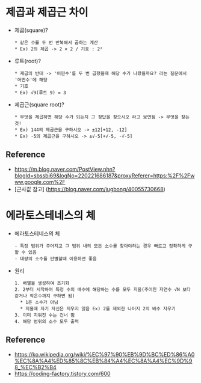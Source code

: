 # 제곱과 제곱근 차이
  - 제곱(square)?
    ```
    * 같은 수를 두 번 반복해서 곱하는 계산
    * Ex) 2의 제곱 -> 2 × 2 / 기호 : 2²
  - 루트(root)?
    ```
    * 제곱의 반대 -> '어떤수'를 두 번 곱했을때 해당 수가 나왔을까요? 라는 질문에서 '어떤수'에 해당
    * 기호
    * Ex) √9(루트 9) = 3
  - 제곱근(square root)?
    ```
    * 무엇을 제곱하면 해당 수가 되는지 그 정답을 찾으시오 라고 보면됨 -> 무엇을 찾는 것!
    * Ex) 144의 제곱근을 구하시오 -> ±12[+12, -12]
    * Ex) -5의 제곱근을 구하시오 -> ±√-5[+√-5, -√-5]
## Reference
  - https://m.blog.naver.com/PostView.nhn?blogId=sbssbi69&logNo=220221686187&proxyReferer=https:%2F%2Fwww.google.com%2F
  - [근사값 참고] (https://blog.naver.com/jugbong/40055730668)
    
# 에라토스테네스의 체
  - 에라토스테네스의 체
    ```
    - 특정 범위가 주어지고 그 범위 내의 모든 소수를 찾아야하는 경우 빠르고 정확하게 구할 수 있음
    - 대량의 소수를 판별할때 이용하면 좋음  
  - 원리
    ```
    1. 배열을 생성하여 초기화
    2. 2부터 시작하여 특정 수의 배수에 해당하는 수를 모두 지움(주어진 자연수 √N 보다 같거나 작은수까지 구하면 됨)
      * 1은 소수가 아님
      * 지울때 자기 자신은 지우지 않음 Ex) 2를 제외한 나머지 2의 배수 지우기
    3. 이미 지워진 수는 건너 뜀
    4. 해당 범위의 소수 모두 출력
## Reference
  - https://ko.wikipedia.org/wiki/%EC%97%90%EB%9D%BC%ED%86%A0%EC%8A%A4%ED%85%8C%EB%84%A4%EC%8A%A4%EC%9D%98_%EC%B2%B4
  - https://coding-factory.tistory.com/600
